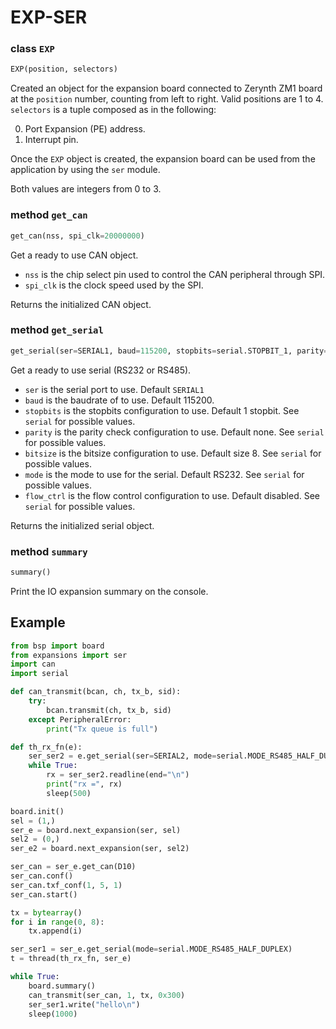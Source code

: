 # EXP-SER

### class `EXP`
```python
EXP(position, selectors)
```
Created an object for the expansion board connected to Zerynth ZM1 board at the `position` number, counting from left to right. Valid positions are 1 to 4.
`selectors` is a tuple composed as in the following:

0. Port Expansion (PE) address.
1. Interrupt pin.

Once the `EXP` object is created, the expansion board can be used from the application by using the `ser` module.

Both values are integers from 0 to 3.

### method `get_can`
```python
get_can(nss, spi_clk=20000000)
```
Get a ready to use CAN object.

* `nss` is the chip select pin used to control the CAN peripheral through SPI.
* `spi_clk` is the clock speed used by the SPI.

Returns the initialized CAN object.

### method `get_serial`
```python
get_serial(ser=SERIAL1, baud=115200, stopbits=serial.STOPBIT_1, parity=serial.PARITY_NONE, bitsize=serial.BITSIZE_8, mode=serial.MODE_UART, flow_ctrl=serial.HW_FLOWCTRL_DISABLE)
```
Get a ready to use serial (RS232 or RS485).

* `ser` is the serial port to use. Default `SERIAL1`
* `baud` is the baudrate of to use. Default 115200.
* `stopbits` is the stopbits configuration to use. Default 1 stopbit. See `serial` for possible values.
* `parity` is the parity check configuration to use. Default none. See `serial` for possible values.
* `bitsize` is the bitsize configuration to use. Default size 8. See `serial` for possible values.
* `mode` is the mode to use for the serial. Default RS232. See `serial` for possible values.
* `flow_ctrl` is the flow control configuration to use. Default disabled. See `serial` for possible values.

Returns the initialized serial object.

### method `summary`
```python
summary()
```
Print the IO expansion summary on the console.

## Example
```python
from bsp import board
from expansions import ser
import can
import serial

def can_transmit(bcan, ch, tx_b, sid):
    try:
        bcan.transmit(ch, tx_b, sid)
    except PeripheralError:
        print("Tx queue is full")

def th_rx_fn(e):
    ser_ser2 = e.get_serial(ser=SERIAL2, mode=serial.MODE_RS485_HALF_DUPLEX)
    while True:
        rx = ser_ser2.readline(end="\n")
        print("rx =", rx)
        sleep(500)

board.init()
sel = (1,)
ser_e = board.next_expansion(ser, sel)
sel2 = (0,)
ser_e2 = board.next_expansion(ser, sel2)

ser_can = ser_e.get_can(D10)
ser_can.conf()
ser_can.txf_conf(1, 5, 1)
ser_can.start()

tx = bytearray()
for i in range(0, 8):
    tx.append(i)

ser_ser1 = ser_e.get_serial(mode=serial.MODE_RS485_HALF_DUPLEX)
t = thread(th_rx_fn, ser_e)

while True:
    board.summary()
    can_transmit(ser_can, 1, tx, 0x300)
    ser_ser1.write("hello\n")
    sleep(1000)
```
